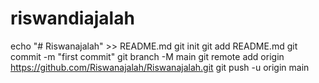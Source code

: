 # riswandiajalah
echo "# Riswanajalah" >> README.md git init git add README.md git commit -m "first commit" git branch -M main git remote add origin https://github.com/Riswanajalah/Riswanajalah.git git push -u origin main

